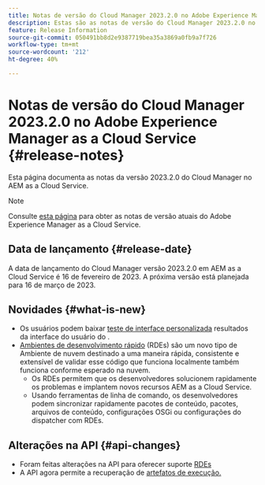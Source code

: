 ```yaml
---
title: Notas de versão do Cloud Manager 2023.2.0 no Adobe Experience Manager as a Cloud Service
description: Estas são as notas de versão do Cloud Manager 2023.2.0 no AEM as a Cloud Service.
feature: Release Information
source-git-commit: 050491bb8d2e9387719bea35a3869a0fb9a7f726
workflow-type: tm+mt
source-wordcount: '212'
ht-degree: 40%

---
```



# Notas de versão do Cloud Manager 2023.2.0 no Adobe Experience Manager as a Cloud Service {#release-notes}

Esta página documenta as notas da versão 2023.2.0 do Cloud Manager no AEM as a Cloud Service.

>[!NOTE]
>
>Consulte [esta página](/help/release-notes/release-notes-cloud/release-notes-current.md) para obter as notas de versão atuais do Adobe Experience Manager as a Cloud Service.

## Data de lançamento {#release-date}

A data de lançamento do Cloud Manager versão 2023.2.0 em AEM as a Cloud Service é 16 de fevereiro de 2023. A próxima versão está planejada para 16 de março de 2023.

## Novidades {#what-is-new}

* Os usuários podem baixar [teste de interface personalizada](/help/implementing/cloud-manager/ui-testing.md) resultados da interface do usuário do .
* [Ambientes de desenvolvimento rápido](/help/implementing/developing/introduction/rapid-development-environments.md) (RDEs) são um novo tipo de Ambiente de nuvem destinado a uma maneira rápida, consistente e extensível de validar esse código que funciona localmente também funciona conforme esperado na nuvem.
   * Os RDEs permitem que os desenvolvedores solucionem rapidamente os problemas e implantem novos recursos AEM as a Cloud Service.
   * Usando ferramentas de linha de comando, os desenvolvedores podem sincronizar rapidamente pacotes de conteúdo, pacotes, arquivos de conteúdo, configurações OSGi ou configurações do dispatcher com RDEs.

## Alterações na API {#api-changes}

* Foram feitas alterações na API para oferecer suporte [RDEs](https://developer.adobe.com/experience-cloud/cloud-manager/reference/api/#tag/Rapid-Development-Environments)
* A API agora permite a recuperação de [artefatos de execução.](https://developer.adobe.com/experience-cloud/cloud-manager/reference/api/#tag/Execution-Artifacts)
